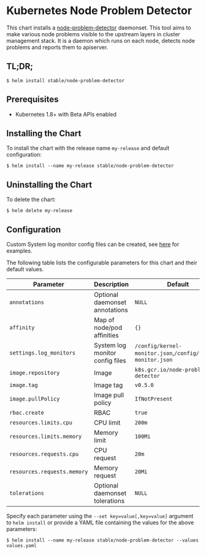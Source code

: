 # Kubernetes Node Problem Detector

This chart installs a [node-problem-detector](https://github.com/kubernetes/node-problem-detector) daemonset. This tool aims to make various node problems visible to the upstream layers in cluster management stack. It is a daemon which runs on each node, detects node problems and reports them to apiserver.

## TL;DR;

```console
$ helm install stable/node-problem-detector
```

## Prerequisites

- Kubernetes 1.8+ with Beta APIs enabled

## Installing the Chart

To install the chart with the release name `my-release` and default configuration:

```console
$ helm install --name my-release stable/node-problem-detector
```

## Uninstalling the Chart

To delete the chart:

```console
$ helm delete my-release
```

## Configuration

Custom System log monitor config files can be created, see [here](https://github.com/kubernetes/node-problem-detector/tree/master/config) for examples.

The following table lists the configurable parameters for this chart and their default values.

| Parameter                          | Description                     | Default                                                     |
| ---------------------------------- | --------------------------------|-------------------------------------------------------------|
| `annotations`                      | Optional daemonset annotations  | `NULL`                                                      |
| `affinity`                         | Map of node/pod affinities      | `{}`                                                        |
| `settings.log_monitors`            | System log monitor config files | `/config/kernel-monitor.json`,`/config/docker-monitor.json` |
| `image.repository`                 | Image                           | `k8s.gcr.io/node-problem-detector`                          |
| `image.tag`                        | Image tag                       | `v0.5.0`                                                    |
| `image.pullPolicy`                 | Image pull policy               | `IfNotPresent`                                              |
| `rbac.create`                      | RBAC                            | `true`                                                      |
| `resources.limits.cpu`             | CPU limit                       | `200m`                                                      |
| `resources.limits.memory`          | Memory limit                    | `100Mi`                                                     |
| `resources.requests.cpu`           | CPU request                     | `20m`                                                       |
| `resources.requests.memory`        | Memory request                  | `20Mi`                                                      |
| `tolerations`                      | Optional daemonset tolerations  | `NULL`                                                      |

Specify each parameter using the `--set key=value[,key=value]` argument to `helm install` or provide a YAML file containing the values for the above parameters:

```console
$ helm install --name my-release stable/node-problem-detector --values values.yaml
```
